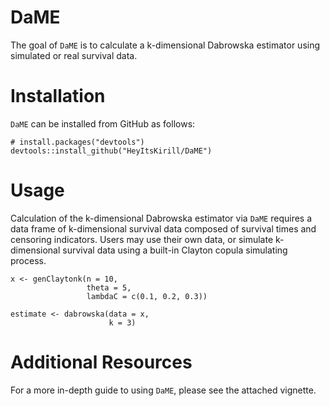 # DaME

The goal of `DaME` is to calculate a k-dimensional Dabrowska estimator using simulated or real survival data. 

# Installation

`DaME` can be installed from GitHub as follows:
```
# install.packages("devtools")
devtools::install_github("HeyItsKirill/DaME")
```

# Usage

Calculation of the k-dimensional Dabrowska estimator via `DaME` requires a data frame of k-dimensional survival data composed of survival times and censoring indicators. Users may use their own data, or simulate k-dimensional survival data using a built-in Clayton copula simulating process. 

```
x <- genClaytonk(n = 10,
                 theta = 5,
                 lambdaC = c(0.1, 0.2, 0.3))

estimate <- dabrowska(data = x,
                      k = 3)
```

# Additional Resources

For a more in-depth guide to using `DaME`, please see the attached vignette.
